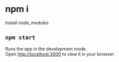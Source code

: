 # npm i 

Install node_modules
## `npm start`

Runs the app in the development mode.\
Open [http://localhost:3000](http://localhost:3000) to view it in your browser
